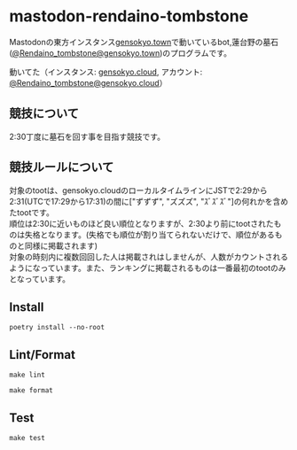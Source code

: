 # mastodon-rendaino-tombstone

Mastodonの東方インスタンス[gensokyo.town](https://gensokyo.town)で動いているbot,蓮台野の墓石([@Rendaino_tombstone@gensokyo.town](https://gensokyo.town/@Rendaino_tombstone))のプログラムです。

動いてた（インスタンス: [gensokyo.cloud](https://gensokyo.cloud), アカウント: [@Rendaino_tombstone@gensokyo.cloud](https://gensokyo.cloud/@Rendaino_tombstone)）

## 競技について

2:30丁度に墓石を回す事を目指す競技です。</br>

## 競技ルールについて

対象のtootは、gensokyo.cloudのローカルタイムラインにJSTで2:29から2:31(UTCで17:29から17:31)の間に["ずずず", "ズズズ", "ｽﾞｽﾞｽﾞ"]の何れかを含めたtootです。</br>
順位は2:30に近いものほど良い順位となりますが、2:30より前にtootされたものは失格となります。(失格でも順位が割り当てられないだけで、順位があるものと同様に掲載されます)</br>
対象の時刻内に複数回回した人は掲載されはしませんが、人数がカウントされるようになっています。また、ランキングに掲載されるものは一番最初のtootのみとなっています。</br>

## Install
```
poetry install --no-root
```

## Lint/Format
```
make lint
```

```
make format
```

## Test
```
make test
```